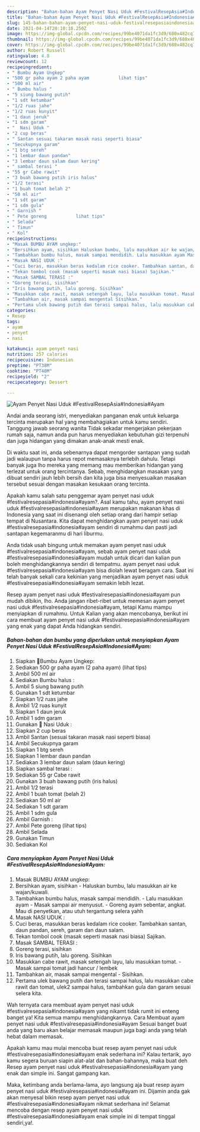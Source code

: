 ```yaml
---
description: "Bahan-bahan Ayam Penyet Nasi Uduk #FestivalResepAsia#Indonesia#Ayam Sederhana Untuk Jualan"
title: "Bahan-bahan Ayam Penyet Nasi Uduk #FestivalResepAsia#Indonesia#Ayam Sederhana Untuk Jualan"
slug: 145-bahan-bahan-ayam-penyet-nasi-uduk-festivalresepasiaindonesiaayam-sederhana-untuk-jualan
date: 2021-04-14T20:10:18.250Z
image: https://img-global.cpcdn.com/recipes/99be4071da1fc3d9/680x482cq70/ayam-penyet-nasi-uduk-festivalresepasiaindonesiaayam-foto-resep-utama.jpg
thumbnail: https://img-global.cpcdn.com/recipes/99be4071da1fc3d9/680x482cq70/ayam-penyet-nasi-uduk-festivalresepasiaindonesiaayam-foto-resep-utama.jpg
cover: https://img-global.cpcdn.com/recipes/99be4071da1fc3d9/680x482cq70/ayam-penyet-nasi-uduk-festivalresepasiaindonesiaayam-foto-resep-utama.jpg
author: Robert Russell
ratingvalue: 4.8
reviewcount: 12
recipeingredient:
- " Bumbu Ayam Ungkep"
- "500 gr paha ayam 2 paha ayam           lihat tips"
- "500 ml air"
- " Bumbu halus "
- "5 siung bawang putih"
- "1 sdt ketumbar"
- "1/2 ruas jahe"
- "1/2 ruas kunyit"
- "1 daun jeruk"
- "1 sdm garam"
- "  Nasi Uduk "
- "2 cup beras"
- " Santan sesuai takaran masak nasi seperti biasa"
- "Secukupnya garam"
- "1 btg sereh"
- "1 lembar daun pandan"
- "3 lembar daun salam daun kering"
- " sambal terasi "
- "55 gr Cabe rawit"
- "3 buah bawang putih iris halus"
- "1/2 terasi"
- "1 buah tomat belah 2"
- "50 ml air"
- "1 sdt garam"
- "1 sdm gula"
- " Garnish "
- " Pete goreng           lihat tips"
- " Selada"
- " Timun"
- " Kol"
recipeinstructions:
- "Masak BUMBU AYAM ungkep:"
- "Bersihkan ayam, sisihkan Haluskan bumbu, lalu masukkan air ke wajan/kuwali."
- "Tambahkan bumbu halus, masak sampai mendidih. Lalu masukkan ayam Masak sampai air menyusut. Goreng ayam sebentar, angkat. Mau di penyetkan, atau utuh tergantung selera yahh"
- "Masak NASI UDUK :"
- "Cuci beras, masukkan beras kedalam rice cooker. Tambahkan santan, daun pandan, sereh, garam dan daun salam."
- "Tekan tombol cook (masak seperti masak nasi biasa) Sajikan."
- "Masak SAMBAL TERASI :"
- "Goreng terasi, sisihkan"
- "Iris bawang putih, lalu goreng. Sisihkan"
- "Masukkan cabe rawit, masak setengah layu, lalu masukkan tomat. Masak sampai tomat jadi hancur / lembek"
- "Tambahkan air, masak sampai mengental Sisihkan."
- "Pertama ulek bawang putih dan terasi sampai halus, lalu masukkan cabe rawit dan tomat, ulek2 sampai halus, tambahkan gula dan garam sesuai selera kita."
categories:
- Resep
tags:
- ayam
- penyet
- nasi

katakunci: ayam penyet nasi 
nutrition: 257 calories
recipecuisine: Indonesian
preptime: "PT38M"
cooktime: "PT40M"
recipeyield: "2"
recipecategory: Dessert

---
```



![Ayam Penyet Nasi Uduk #FestivalResepAsia#Indonesia#Ayam](https://img-global.cpcdn.com/recipes/99be4071da1fc3d9/680x482cq70/ayam-penyet-nasi-uduk-festivalresepasiaindonesiaayam-foto-resep-utama.jpg)

Andai anda seorang istri, menyediakan panganan enak untuk keluarga tercinta merupakan hal yang membahagiakan untuk kamu sendiri. Tanggung jawab seorang  wanita Tidak sekadar mengerjakan pekerjaan rumah saja, namun anda pun harus menyediakan kebutuhan gizi terpenuhi dan juga hidangan yang dimakan anak-anak mesti enak.

Di waktu  saat ini, anda sebenarnya dapat mengorder santapan yang sudah jadi walaupun tanpa harus repot memasaknya terlebih dahulu. Tetapi banyak juga lho mereka yang memang mau memberikan hidangan yang terlezat untuk orang tercintanya. Sebab, menghidangkan masakan yang dibuat sendiri jauh lebih bersih dan kita juga bisa menyesuaikan masakan tersebut sesuai dengan masakan kesukaan orang tercinta. 



Apakah kamu salah satu penggemar ayam penyet nasi uduk #festivalresepasia#indonesia#ayam?. Asal kamu tahu, ayam penyet nasi uduk #festivalresepasia#indonesia#ayam merupakan makanan khas di Indonesia yang saat ini disenangi oleh setiap orang dari hampir setiap tempat di Nusantara. Kita dapat menghidangkan ayam penyet nasi uduk #festivalresepasia#indonesia#ayam sendiri di rumahmu dan pasti jadi santapan kegemaranmu di hari liburmu.

Anda tidak usah bingung untuk memakan ayam penyet nasi uduk #festivalresepasia#indonesia#ayam, sebab ayam penyet nasi uduk #festivalresepasia#indonesia#ayam mudah untuk dicari dan kalian pun boleh menghidangkannya sendiri di tempatmu. ayam penyet nasi uduk #festivalresepasia#indonesia#ayam bisa diolah lewat beragam cara. Saat ini telah banyak sekali cara kekinian yang menjadikan ayam penyet nasi uduk #festivalresepasia#indonesia#ayam semakin lebih lezat.

Resep ayam penyet nasi uduk #festivalresepasia#indonesia#ayam pun mudah dibikin, lho. Anda jangan ribet-ribet untuk memesan ayam penyet nasi uduk #festivalresepasia#indonesia#ayam, tetapi Kamu mampu menyiapkan di rumahmu. Untuk Kalian yang akan mencobanya, berikut ini cara membuat ayam penyet nasi uduk #festivalresepasia#indonesia#ayam yang enak yang dapat Anda hidangkan sendiri.

<!--inarticleads1-->

##### Bahan-bahan dan bumbu yang diperlukan untuk menyiapkan Ayam Penyet Nasi Uduk #FestivalResepAsia#Indonesia#Ayam:

1. Siapkan  🐓Bumbu Ayam Ungkep:
1. Sediakan 500 gr paha ayam (2 paha ayam)           (lihat tips)
1. Ambil 500 ml air
1. Sediakan  Bumbu halus :
1. Ambil 5 siung bawang putih
1. Gunakan 1 sdt ketumbar
1. Siapkan 1/2 ruas jahe
1. Ambil 1/2 ruas kunyit
1. Siapkan 1 daun jeruk
1. Ambil 1 sdm garam
1. Gunakan  🍚 Nasi Uduk :
1. Siapkan 2 cup beras
1. Ambil  Santan (sesuai takaran masak nasi seperti biasa)
1. Ambil Secukupnya garam
1. Siapkan 1 btg sereh
1. Siapkan 1 lembar daun pandan
1. Sediakan 3 lembar daun salam (daun kering)
1. Siapkan  sambal terasi :
1. Sediakan 55 gr Cabe rawit
1. Gunakan 3 buah bawang putih (iris halus)
1. Ambil 1/2 terasi
1. Ambil 1 buah tomat (belah 2)
1. Sediakan 50 ml air
1. Sediakan 1 sdt garam
1. Ambil 1 sdm gula
1. Ambil  Garnish :
1. Ambil  Pete goreng           (lihat tips)
1. Ambil  Selada
1. Gunakan  Timun
1. Sediakan  Kol




<!--inarticleads2-->

##### Cara menyiapkan Ayam Penyet Nasi Uduk #FestivalResepAsia#Indonesia#Ayam:

1. Masak BUMBU AYAM ungkep:
1. Bersihkan ayam, sisihkan - Haluskan bumbu, lalu masukkan air ke wajan/kuwali.
1. Tambahkan bumbu halus, masak sampai mendidih. - Lalu masukkan ayam - Masak sampai air menyusut. - Goreng ayam sebentar, angkat. Mau di penyetkan, atau utuh tergantung selera yahh
1. Masak NASI UDUK :
1. Cuci beras, masukkan beras kedalam rice cooker. Tambahkan santan, daun pandan, sereh, garam dan daun salam.
1. Tekan tombol cook (masak seperti masak nasi biasa) Sajikan.
1. Masak SAMBAL TERASI :
1. Goreng terasi, sisihkan
1. Iris bawang putih, lalu goreng. Sisihkan
1. Masukkan cabe rawit, masak setengah layu, lalu masukkan tomat. - Masak sampai tomat jadi hancur / lembek
1. Tambahkan air, masak sampai mengental - Sisihkan.
1. Pertama ulek bawang putih dan terasi sampai halus, lalu masukkan cabe rawit dan tomat, ulek2 sampai halus, tambahkan gula dan garam sesuai selera kita.




Wah ternyata cara membuat ayam penyet nasi uduk #festivalresepasia#indonesia#ayam yang nikamt tidak rumit ini enteng banget ya! Kita semua mampu menghidangkannya. Cara Membuat ayam penyet nasi uduk #festivalresepasia#indonesia#ayam Sesuai banget buat anda yang baru akan belajar memasak maupun juga bagi anda yang telah hebat dalam memasak.

Apakah kamu mau mulai mencoba buat resep ayam penyet nasi uduk #festivalresepasia#indonesia#ayam enak sederhana ini? Kalau tertarik, ayo kamu segera buruan siapin alat-alat dan bahan-bahannya, maka buat deh Resep ayam penyet nasi uduk #festivalresepasia#indonesia#ayam yang enak dan simple ini. Sangat gampang kan. 

Maka, ketimbang anda berlama-lama, ayo langsung aja buat resep ayam penyet nasi uduk #festivalresepasia#indonesia#ayam ini. Dijamin anda gak akan menyesal bikin resep ayam penyet nasi uduk #festivalresepasia#indonesia#ayam nikmat sederhana ini! Selamat mencoba dengan resep ayam penyet nasi uduk #festivalresepasia#indonesia#ayam enak simple ini di tempat tinggal sendiri,ya!.

